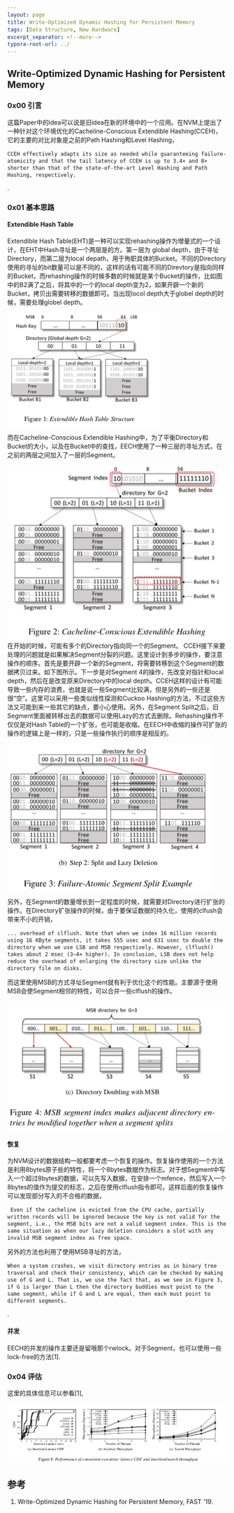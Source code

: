 ```yaml
---
layout: page
title: Write-Optimized Dynamic Hashing for Persistent Memory
tags: [Data Structure, New Hardware]
excerpt_separator: <!--more-->
typora-root-url: ../
---
```


## Write-Optimized Dynamic Hashing for Persistent Memory

### 0x00 引言

  这篇Paper中的idea可以说是旧idea在新的环境中的一个应用。在NVM上提出了一种针对这个环境优化的Cacheline-Conscious Extendible Hashing(CCEH)，它的主要的对比对象是之前的Path Hashing和Level Hashing，

```
CCEH effectively adapts its size as needed while guaranteeing failure-atomicity and that the tail latency of CCEH is up to 3.4× and 8× shorter than that of the state-of-the-art Level Hashing and Path Hashing, respectively.
```

.

### 0x01 基本思路

#### Extendible Hash Table

  Extendible Hash Table(EHT)是一种可以实现rehashing操作为增量式的一个设计，在EHT中Hash寻址是一个两层是的方。第一层为 global depth，由于寻址Directory，而第二层为local depath，用于殉职具体的Bucket。不同的Directory使用的寻址的bit数量可以是不同的，这样的话有可能不同的Direvtory是指向同样的Bucket，而rehashing操作的时候多数的时候就是某个Bucket的操作，比如图中的B2满了之后，将其中的一个的local depth变为2，如果开辟一个新的Bucket，拷贝出需要转移的数据即可。当出现locol depth大于globel depth的时候，需要处理globel depth。

![cceh-eht](/assets/images/cceh-eht.png)

而在Cacheline-Conscious Extendible Hashing中，为了平衡Directory和Bucket的大小，以及在Bucket中的查找，EECH使用了一种三层的寻址方式，在之前的两层之间加入了一层的Segment。

  ![cceh-arch](/assets/images/cceh-arch.png)在开始的时候，可能有多个的Directory指向同一个的Segment。 CCEH接下来要处理的问题就是如果解决Segment分裂的问题。这里设计到多步的操作，要注意操作的顺序。首先是要开辟一个新的Segment，将需要转移到这个Segment的数据拷贝过来。如下图所示。下一步是对Segment 4的操作，先改变对指针和local depth，然后在是改变原来Directory中的local depth。CCEH这样的设计有可能导致一些内存的浪费，也就是说一些Segment比较满，但是另外的一些还是很“空”。这里可以采用一些类似线性探测和Cuckoo Hashing的方法，不过这些方法又可能到来一些其它的缺点，要小心使用。另外，在Segment Split之后，旧Segment里面被转移出去的数据可以使用Lazy的方式去删除。Rehashing操作不仅仅是对Hash Table的一个扩张，也可能是收缩。在EECH中收缩的操作可扩张的操作的逻辑上是一样的，只是一些操作执行的顺序是相反的。

![cceh-split](/assets/images/cceh-split.png)

  另外，在Segment的数量增长到一定程度的时候，就需要对Directory进行扩张的操作。在Directory扩张操作的时候，由于要保证数据的持久化，使用的clfush会带来不小的开销，

```
... overhead of clflush. Note that when we index 16 million records using 16 KByte segments, it takes 555 usec and 631 usec to double the directory when we use LSB and MSB respectively. However, clflush() takes about 2 msec (3∼4× higher). In conclusion, LSB does not help reduce the overhead of enlarging the directory size unlike the directory file on disks.
```

 而这里使用MSB的方式寻址Segment就有利于优化这个的性能。主要源于使用MSB会使Segment相邻的特性，可以合并一些clflush的操作。

![eech-dir-double](/assets/images/eech-dir-double.png)

#### 恢复

  为NVM设计的数据结构一般都要考虑一个恢复的操作。恢复操作使用的一个方法是利用8bytes原子些的特性，将一个8bytes数据作为标志。对于想Segment中写入一个超过8bytes的数据，可以先写入数据，在安排一个mfence，然后写入一个8bytes的值作为提交的标志，之后在使用clflush指令即可。这样后面的恢复操作可以发现部分写入的不合格的数据，

```
 Even if the cacheline is evicted from the CPU cache, partially written records will be ignored because the key is not valid for the segment, i.e., the MSB bits are not a valid segment index. This is the same situation as when our lazy deletion considers a slot with any invalid MSB segment index as free space. 
```

 另外的方法也利用了使用MSB寻址的方法，

```
When a system crashes, we visit directory entries as in binary tree traversal and check their consistency, which can be checked by making use of G and L. That is, we use the fact that, as we see in Figure 3, if G is larger than L then the directory buddies must point to the same segment, while if G and L are equal, then each must point to different segments.
```

.

#### 并发

 EECH的并发的操作主要还是留哦那个rwlock。对于Segment，也可以使用一些lock-free的方法[1].



### 0x04 评估

 这里的具体信息可以参看[1],

![cceh-perf](/assets/images/cceh-perf.png)

## 参考

1. Write-Optimized Dynamic Hashing for Persistent Memory, FAST '19.